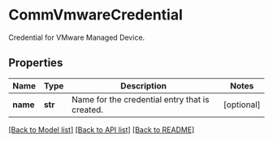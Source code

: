 # CommVmwareCredential

Credential for VMware Managed Device. 
## Properties
Name | Type | Description | Notes
------------ | ------------- | ------------- | -------------
**name** | **str** | Name for the credential entry that is created.    | [optional] 

[[Back to Model list]](../README.md#documentation-for-models) [[Back to API list]](../README.md#documentation-for-api-endpoints) [[Back to README]](../README.md)


